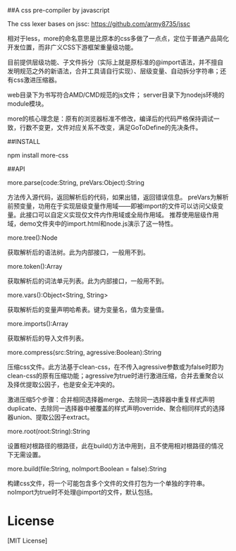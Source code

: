 ##A css pre-compiler by javascript

The css lexer bases on jssc: https://github.com/army8735/jssc

相对于less，more的命名意思是比原本的css多做了一点点，定位于普通产品简化开发位置，而非广义CSS下游框架重量级功能。

目前提供层级功能、子文件拆分（实际上就是原标准的@import语法，并不擅自发明规范之外的新语法，合并工具请自行实现）、层级变量、自动拆分字符串；还有css激进压缩器。

web目录下为书写符合AMD/CMD规范的js文件；
server目录下为nodejs环境的module模块。

more的核心理念是：原有的浏览器标准不修改，编译后的代码严格保持调试一致，行数不变更，文件对应关系不改变，满足GoToDefine的先决条件。

##INSTALL

npm install more-css

##API

more.parse(code:String, preVars:Object):String

方法传入源代码，返回解析后的代码，如果出错，返回错误信息。
preVars为解析前预变量，功用在于实现层级变量作用域——即被import的文件可以访问父级变量。此接口可以自定义实现仅文件内作用域或全局作用域。
推荐使用层级作用域，demo文件夹中的import.html和node.js演示了这一特性。

more.tree():Node

获取解析后的语法树。此为内部接口，一般用不到。

more.token():Array<Token>

获取解析后的词法单元列表。此为内部接口，一般用不到。

more.vars():Object<String, String>

获取解析后的变量声明哈希表。键为变量名，值为变量值。

more.imports():Array

获取解析后的导入文件列表。

more.compress(src:String, agressive:Boolean):String

压缩css文件。此方法基于clean-css，在不传入agressive参数或为false时即为clean-css的原有压缩功能；agressive为true时进行激进压缩，合并去重聚合以及择优提取公因子，也是安全无冲突的。

激进压缩5个步骤：合并相同选择器merge、去除同一选择器中重复样式声明duplicate、去除同一选择器中被覆盖的样式声明override、聚合相同样式的选择器union、提取公因子extract。

more.root(root:String):String

设置相对根路径的根路径，此在build()方法中用到，且不使用相对根路径的情况下无需设置。

more.build(file:String, noImport:Boolean = false):String

构建css文件，将一个可能包含多个文件的文件打包为一个单独的字符串。noImport为true时不处理@import的文件，默认包括。

# License

[MIT License]